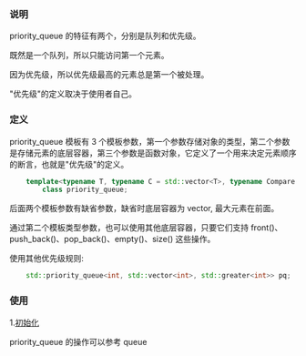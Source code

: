 
### 说明

priority_queue 的特征有两个，分别是队列和优先级。

既然是一个队列，所以只能访问第一个元素。

因为优先级，所以优先级最高的元素总是第一个被处理。

"优先级"的定义取决于使用者自己。


### 定义

priority_queue 模板有 3 个模板参数，第一个参数存储对象的类型，第二个参数是存储元素的底层容器，第三个参数是函数对象，它定义了一个用来决定元素顺序的断言，也就是"优先级"的定义。
```c++
    template<typename T, typename C = std::vector<T>, typename Compare = std::less<T>>
        class priority_queue;
```
后面两个模板参数有缺省参数，缺省时底层容器为 vector, 最大元素在前面。

通过第二个模板类型参数，也可以使用其他底层容器，只要它们支持 front()、push_back()、pop_back()、empty()、size() 这些操作。

使用其他优先级规则:
```c++
    std::priority_queue<int, std::vector<int>, std::greater<int>> pq;
```


### 使用

1.[初始化](08_Priority_queue/01_initialize.cpp)

priority_queue 的操作可以参考 queue
